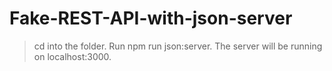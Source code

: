 # Fake-REST-API-with-json-server
> cd into the folder.
> Run npm run json:server.
The server will be running on localhost:3000.
